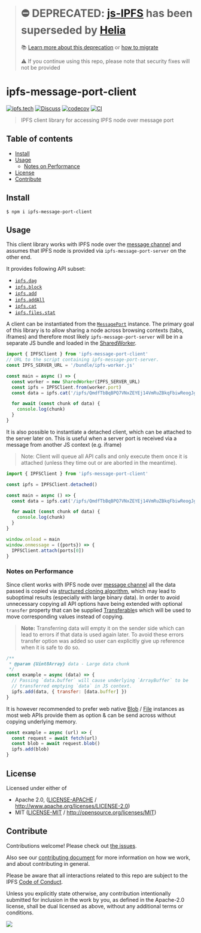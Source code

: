 > # ⛔️ DEPRECATED: [js-IPFS](https://github.com/ipfs/js-ipfs) has been superseded by [Helia](https://github.com/ipfs/helia)
>
> 📚 [Learn more about this deprecation](https://github.com/ipfs/js-ipfs/issues/4336) or [how to migrate](https://github.com/ipfs/helia/wiki/Migrating-from-js-IPFS)
>
> ⚠️ If you continue using this repo, please note that security fixes will not be provided

# ipfs-message-port-client <!-- omit in toc -->

[![ipfs.tech](https://img.shields.io/badge/project-IPFS-blue.svg?style=flat-square)](https://ipfs.tech)
[![Discuss](https://img.shields.io/discourse/https/discuss.ipfs.tech/posts.svg?style=flat-square)](https://discuss.ipfs.tech)
[![codecov](https://img.shields.io/codecov/c/github/ipfs/js-ipfs.svg?style=flat-square)](https://codecov.io/gh/ipfs/js-ipfs)
[![CI](https://img.shields.io/github/actions/workflow/status/ipfs/js-ipfs/test.yml?branch=master\&style=flat-square)](https://github.com/ipfs/js-ipfs/actions/workflows/test.yml?query=branch%3Amaster)

> IPFS client library for accessing IPFS node over message port

## Table of contents <!-- omit in toc -->

- [Install](#install)
- [Usage](#usage)
  - [Notes on Performance](#notes-on-performance)
- [License](#license)
- [Contribute](#contribute)

## Install

```console
$ npm i ipfs-message-port-client
```

## Usage

This client library works with IPFS node over the [message channel][] and assumes that IPFS node is provided via `ipfs-message-port-server` on the other end.

It provides following API subset:

- [`ipfs.dag`](https://github.com/ipfs/js-ipfs/blob/master/docs/core-api/DAG.md)
- [`ipfs.block`](https://github.com/ipfs/js-ipfs/blob/master/docs/core-api/BLOCK.md)
- [`ipfs.add`](https://github.com/ipfs/js-ipfs/blob/master/docs/core-api/FILES.md#ipfsadddata-options)
- [`ipfs.addAll`](https://github.com/ipfs/js-ipfs/blob/master/docs/core-api/FILES.md#ipfsaddallsource-options)
- [`ipfs.cat`](https://github.com/ipfs/js-ipfs/blob/master/docs/core-api/FILES.md#ipfscatipfspath-options)
- [`ipfs.files.stat`](https://github.com/ipfs/js-ipfs/blob/master/docs/core-api/FILES.md#ipfsfilesstatpath-options)

A client can be instantiated from the [`MessagePort`][] instance. The primary
goal of this library is to allow sharing a node across browsing contexts (tabs,
iframes) and therefore most likely `ipfs-message-port-server` will be in a
separate JS bundle and loaded in the [SharedWorker][].

```js
import { IPFSClient } from 'ipfs-message-port-client'
// URL to the script containing ipfs-message-port-server.
const IPFS_SERVER_URL = '/bundle/ipfs-worker.js'

const main = async () => {
  const worker = new SharedWorker(IPFS_SERVER_URL)
  const ipfs = IPFSClient.from(worker.port)
  const data = ipfs.cat('/ipfs/QmdfTbBqBPQ7VNxZEYEj14VmRuZBkqFbiwReogJgS1zR1n')

  for await (const chunk of data) {
    console.log(chunk)
  }
}
```

It is also possible to instantiate a detached client, which can be attached to
the server later on. This is useful when a server port is received via a message
from another JS context (e.g. iframe)

> Note: Client will queue all API calls and only execute them once it is
> attached (unless they time out or are aborted in the meantime).

```js
import { IPFSClient } from 'ipfs-message-port-client'

const ipfs = IPFSClient.detached()

const main = async () => {
  const data = ipfs.cat('/ipfs/QmdfTbBqBPQ7VNxZEYEj14VmRuZBkqFbiwReogJgS1zR1n')

  for await (const chunk of data) {
    console.log(chunk)
  }
}

window.onload = main
window.onmessage = ({ports}) => {
  IPFSClient.attach(ports[0])
}
```

### Notes on Performance

Since client works with IPFS node over [message channel][] all the data passed
is copied via [structured cloning algorithm][], which may lead to suboptimal
results (especially with large binary data). In order to avoid unnecessary
copying all API options have being extended with optional `transfer` property
that can be supplied [Transferable][]s which will be used to move corresponding
values instead of copying.

> **Note:** Transferring data will empty it on the sender side which can lead to
> errors if that data is used again later. To avoid these errors transfer option
> was added so user can explicitly give up reference when it is safe to do so.

```js
/**
 * @param {Uint8Array} data - Large data chunk
 */
const example = async (data) => {
  // Passing `data.buffer` will cause underlying `ArrayBuffer` to be
  // transferred emptying `data` in JS context.
  ipfs.add(data, { transfer: [data.buffer] })
}
```

It is however recommended to prefer web native [Blob][] / [File][] instances as
most web APIs provide them as option & can be send across without copying
underlying memory.

```js
const example = async (url) => {
  const request = await fetch(url)
  const blob = await request.blob()
  ipfs.add(blob)
}
```

## License

Licensed under either of

- Apache 2.0, ([LICENSE-APACHE](LICENSE-APACHE) / <http://www.apache.org/licenses/LICENSE-2.0>)
- MIT ([LICENSE-MIT](LICENSE-MIT) / <http://opensource.org/licenses/MIT>)

## Contribute

Contributions welcome! Please check out [the issues](https://github.com/ipfs/js-ipfs/issues).

Also see our [contributing document](https://github.com/ipfs/community/blob/master/CONTRIBUTING_JS.md) for more information on how we work, and about contributing in general.

Please be aware that all interactions related to this repo are subject to the IPFS [Code of Conduct](https://github.com/ipfs/community/blob/master/code-of-conduct.md).

Unless you explicitly state otherwise, any contribution intentionally submitted for inclusion in the work by you, as defined in the Apache-2.0 license, shall be dual licensed as above, without any additional terms or conditions.

[![](https://cdn.rawgit.com/jbenet/contribute-ipfs-gif/master/img/contribute.gif)](https://github.com/ipfs/community/blob/master/CONTRIBUTING.md)

[message channel]: https://developer.mozilla.org/en-US/docs/Web/API/MessageChannel

[SharedWorker]: https://developer.mozilla.org/en-US/docs/Web/API/SharedWorker

[`MessagePort`]: https://developer.mozilla.org/en-US/docs/Web/API/MessagePort

[structured cloning algorithm]: https://developer.mozilla.org/en-US/docs/Web/API/Web_Workers_API/Structured_clone_algorithm

[Transferable]: https://developer.mozilla.org/en-US/docs/Web/API/Transferable

[Blob]: https://developer.mozilla.org/en-US/docs/Web/API/Blob/Blob

[File]: https://developer.mozilla.org/en-US/docs/Web/API/File

